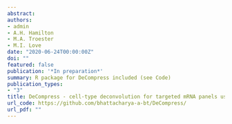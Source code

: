 ```yaml
---
abstract:
authors:
- admin
- A.H. Hamilton
- M.A. Troester
- M.I. Love
date: "2020-06-24T00:00:00Z"
doi: ""
featured: false
publication: '*In preparation*'
summary: R package for DeCompress included (see Code)
publication_types:
- "3"
title: DeCompress - cell-type deconvolution for targeted mRNA panels using compressed sensing
url_code: https://github.com/bhattacharya-a-bt/DeCompress/
url_pdf: ""
---
```

